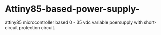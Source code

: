 # Attiny85-based-power-supply-
attiny85 microcontroller based 0 - 35 vdc variable poersupply with short-circuit protection circuit.

